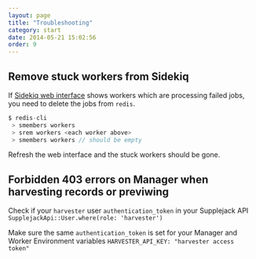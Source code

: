 ```yaml
---
layout: page
title: "Troubleshooting"
category: start
date: 2014-05-21 15:02:56
order: 9
---
```


## Remove stuck workers from Sidekiq

If [Sidekiq web interface](http://localhost:3002/sidekiq) shows workers which are processing failed jobs, you need to delete the jobs from `redis`.

```js
$ redis-cli
 > smembers workers
 > srem workers <each worker above>
 > smembers workers // should be empty
```

Refresh the web interface and the stuck workers should be gone.

## Forbidden 403 errors on Manager when harvesting records or previwing

Check if your `harvester` user `authentication_token` in your Supplejack API
`SupplejackApi::User.where(role: 'harvester')`

Make sure the same `authentication_token` is set for your Manager and Worker Environment variables
`HARVESTER_API_KEY: "harvester access token"`
